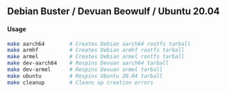## Debian Buster / Devuan Beowulf / Ubuntu 20.04

#### Usage
```sh
make aarch64        # Creates Debian aarch64 rootfs tarball
make armhf          # Creates Debian armhf rootfs tarball
make armel          # Creates Debian armel rootfs tarball
make dev-aarch64    # Respins Devuan aarch64 tarball
make dev-armel      # Respins Devuan armel tarball
make ubuntu         # Respins Ubuntu 20.04 tarball
make cleanup        # Cleans up creation errors
```

